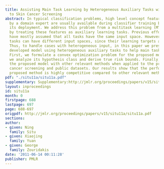 ```yaml
---
title: Assisting Main Task Learning by Heterogeneous Auxiliary Tasks with Applications
  to Skin Cancer Screening
abstract: In typical classification problems, high level concept features provided
  by a domain expert are usually available during classifier training but not during
  its deployment. We address this problem from a multitask learning (MTL) perspective
  by treating these features as auxiliary learning tasks. Previous efforts in MTL
  have mostly assumed that all tasks have the same input space. However, auxiliary
  tasks can have different input spaces, since their learning targets are different.
  Thus, to handle cases with heterogeneous input, in this paper we present a newly
  developed model using heterogeneous auxiliary tasks to help main task learning.
  First, we formulate a convex optimization problem for the proposed model, and then,
  we analyze its hypothesis class and derive true risk bounds. Finally, we compare
  the proposed model with other relevant methods when applied to the problem of skin
  cancer screening and public datasets. Our results show that the performance of the
  proposed method is highly competitive compared to other relevant methods. [pdf][supplementary]
pdf: "./situ11a/situ11a.pdf"
supplementary: Supplementary:http://jmlr.org/proceedings/papers/v15/situ11a/situ11aSupple.zip
layout: inproceedings
id: situ11a
month: 0
firstpage: 688
lastpage: 697
page: 688-697
origpdf: http://jmlr.org/proceedings/papers/v15/situ11a/situ11a.pdf
sections: 
author:
- given: Ning
  family: Situ
- given: Xiaojing
  family: Yuan
- given: George
  family: Zouridakis
date: '2011-06-14 00:11:28'
publisher: PMLR
---
```

